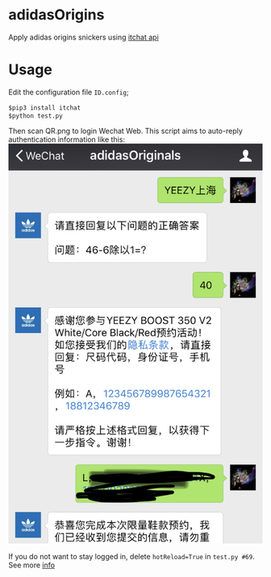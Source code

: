# adidasOrigins
Apply adidas origins snickers using [itchat api](https://github.com/littlecodersh/itchat)

# Usage
Edit the configuration file `ID.config`;

    $pip3 install itchat
    $python test.py

Then scan QR.png to login Wechat Web. This script aims to auto-reply authentication information like this:
![demo](demo.jpg)

If you do not want to stay logged in, delete `hotReload=True` in `test.py #69`. See more [info](https://itchat.readthedocs.io/zh/latest/)
